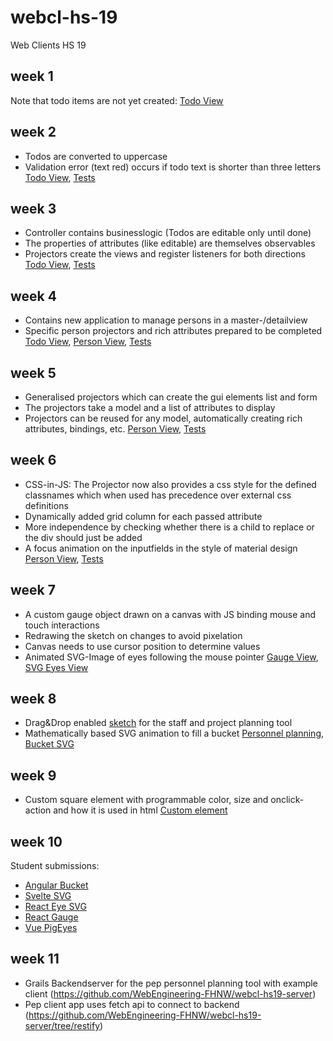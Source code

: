 # webcl-hs-19
Web Clients HS 19

## week 1
Note that todo items are not yet created:
[Todo View](https://webengineering-fhnw.github.io/webcl-hs-19/week1/todo/View.html)

## week 2
- Todos are converted to uppercase
- Validation error (text red) occurs if todo text is shorter than three letters
[Todo View](https://webengineering-fhnw.github.io/webcl-hs-19/week2/todo/View.html), 
[Tests](https://webengineering-fhnw.github.io/webcl-hs-19/week2/allTestsAsync.html)

## week 3
- Controller contains businesslogic (Todos are editable only until done)
- The properties of attributes (like editable) are themselves observables
- Projectors create the views and register listeners for both directions
[Todo View](https://webengineering-fhnw.github.io/webcl-hs-19/week3/todo/View.html), 
[Tests](https://webengineering-fhnw.github.io/webcl-hs-19/week3/allTestsAsync.html)

## week 4
- Contains new application to manage persons in a master-/detailview
- Specific person projectors and rich attributes prepared to be completed
[Todo View](https://webengineering-fhnw.github.io/webcl-hs-19/week4/todo/View.html), 
[Person View](https://webengineering-fhnw.github.io/webcl-hs-19/week4/person/View.html), 
[Tests](https://webengineering-fhnw.github.io/webcl-hs-19/week4/allTestsAsync.html)

## week 5
- Generalised projectors which can create the gui elements list and form
- The projectors take a model and a list of attributes to display
- Projectors can be reused for any model, automatically creating rich attributes, bindings, etc.
[Person View](https://webengineering-fhnw.github.io/webcl-hs-19/week5/person/View.html), 
[Tests](https://webengineering-fhnw.github.io/webcl-hs-19/week5/allTestsAsync.html)

## week 6
- CSS-in-JS: The Projector now also provides a css style for the defined classnames which when used has precedence over external css definitions
- Dynamically added grid column for each passed attribute
- More independence by checking whether there is a child to replace or the div should just be added
- A focus animation on the inputfields in the style of material design
[Person View](https://webengineering-fhnw.github.io/webcl-hs-19/week6/person/View.html), 
[Tests](https://webengineering-fhnw.github.io/webcl-hs-19/week6/allTestsAsync.html)

## week 7
- A custom gauge object drawn on a canvas with JS binding mouse and touch interactions
- Redrawing the sketch on changes to avoid pixelation
- Canvas needs to use cursor position to determine values
- Animated SVG-Image of eyes following the mouse pointer
[Gauge View](https://webengineering-fhnw.github.io/webcl-hs-19/week7/canvas-gauge-sketch/View.html),
[SVG Eyes View](https://webengineering-fhnw.github.io/webcl-hs-19/week7/svg-eyes-sketch/Eyes.html)

## week 8
- Drag&Drop enabled [sketch](https://webengineering-fhnw.github.io/webcl-hs-19/week8/pep-sketch/PEP.html) for the staff and project planning tool 
- Mathematically based SVG animation to fill a bucket
[Personnel planning](https://webengineering-fhnw.github.io/webcl-hs-19/week8/pep-sketch/PEP.html),
[Bucket SVG](https://webengineering-fhnw.github.io/webcl-hs-19/week8/svg-bucket-sketch/BucketWAF.html)

## week 9
- Custom square element with programmable color, size and onclick-action and how it is used in html
[Custom element](https://webengineering-fhnw.github.io/webcl-hs-19/week9/custom-elements/CustomElement.html)

## week 10
Student submissions:
- [Angular Bucket](https://github.com/Chiirali/angular-bucket)
- [Svelte SVG](https://github.com/gobeli/webcl-svg)
- [React Eye SVG](https://github.com/knnhcn/react-eye-svg)
- [React Gauge](https://github.com/peerjuettner/react-gauge)
- [Vue PigEyes](https://codesandbox.io/s/vue-template-4ehxh)

## week 11
- Grails Backendserver for the pep personnel planning tool with example client (https://github.com/WebEngineering-FHNW/webcl-hs19-server)
- Pep client app uses fetch api to connect to backend (https://github.com/WebEngineering-FHNW/webcl-hs19-server/tree/restify)